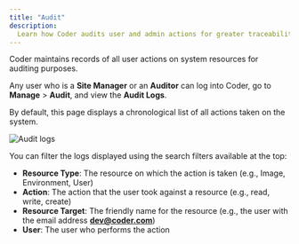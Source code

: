 ```yaml
---
title: "Audit"
description:
  Learn how Coder audits user and admin actions for greater traceability.
---
```


Coder maintains records of all user actions on system resources for auditing
purposes.

Any user who is a **Site Manager** or an **Auditor** can log into Coder, go to
**Manage** > **Audit**, and view the **Audit Logs**.

By default, this page displays a chronological list of all actions taken on the
system.

![Audit logs](../assets/audit-log.png)

You can filter the logs displayed using the search filters available at the top:

- **Resource Type**: The resource on which the action is taken (e.g., Image,
  Environment, User)
- **Action**: The action that the user took against a resource (e.g., read,
  write, create)
- **Resource Target**: The friendly name for the resource (e.g., the user with
  the email address **dev@coder.com**)
- **User**: The user who performs the action
